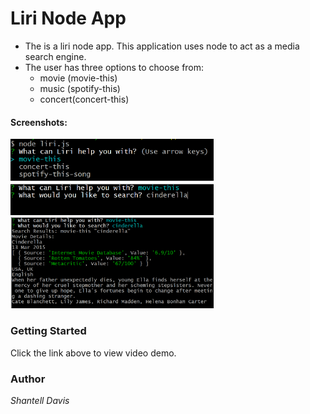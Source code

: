 # Liri Node App

* The is a liri node app. This application uses node to act as a media search engine.
* The user has three options to choose from:         
   * movie (movie-this) 
   * music (spotify-this) 
   * concert(concert-this)

#### Screenshots: <br>
<img src="images/liri1.png" width="325"> <br>
<img src="images/liri2.png" width="325"> <br>
<img src="images/liri3.png" width="325">

### Getting Started
Click the link above to view video demo.

### Author
_Shantell Davis_

